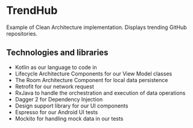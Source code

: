 TrendHub
========
Example of Clean Architecture implementation.
Displays trending GitHub repositories.

Technologies and libraries
--------------------------
- Kotlin as our language to code in
- Lifecycle Architecture Components for our View Model classes
- The Room Architecture Component for local data persistence
- Retrofit for our network request
- RxJava to handle the orchestration and execution of data operations
- Dagger 2 for Dependency Injection
- Design support library for our UI components
- Espresso for our Android UI tests
- Mockito for handling mock data in our tests